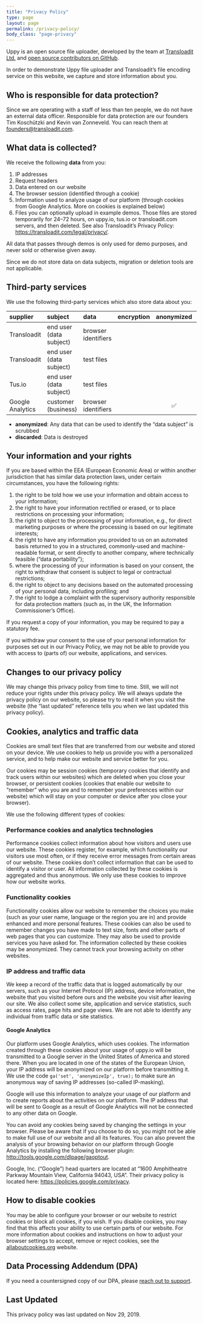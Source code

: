 ```yaml
---
title: "Privacy Policy"
type: page
layout: page
permalink: /privacy-policy/
body_class: "page-privacy"
---
```


<!--retext-simplify disable-->

Uppy is an open source file uploader, developed by the team at [Transloadit Ltd.](https://transloadit.com) and [open source contributors on GitHub](https://github.com/transloadit/uppy/graphs/contributors).

In order to demonstrate Uppy file uploader and Transloadit’s file encoding service on this website, we capture and store information about you.

## Who is responsible for data protection?

Since we are operating with a staff of less than ten people, we do not have an external data officer. Responsible for data protection are our founders Tim Koschützki and Kevin van Zonneveld. You can reach them at <a href="mailto:founders@transloadit.com">founders@transloadit.com</a>.

## What data is collected?

We receive the following **data** from you:

1. IP addresses
2. Request headers
3. Data entered on our website
4. The browser session (identified through a cookie)
5. Information used to analyze usage of our platform (through cookies from Google Analytics. More on cookies is explained below)
6. Files you can optionally upload in example demos. Those files are stored temporarily for 24–72 hours, on uppy.io, tus.io or transloadit.com servers, and then deleted. See also Transloadit’s Privacy Policy: <https://transloadit.com/legal/privacy/>.

All data that passes through demos is only used for demo purposes, and never sold or otherwise given away.

Since we do not store data on data subjects, migration or deletion tools are not applicable.

## Third-party services

We use the following third-party services which also store data about you:

<div class="table-responsive">

| supplier              | subject                 | data                                     | encryption    | anonymized  | discarded  |
| :---------------------| :---------------------- | :--------------------------------------- | :-----------: | :---------: | :--------: |
| Transloadit           | end user (data subject) | browser identifiers                      |               |             | instantly  |
| Transloadit           | end user (data subject) | test files                               |               |             | in 24h     |
| Tus.io                | end user (data subject) | test files                               |               |             | in 72h     |
| Google Analytics      | customer (business)     | browser identifiers                      |               | ✅          |            |

</div>

* **anonymized**: Any data that can be used to identify the “data subject” is scrubbed
* **discarded**: Data is destroyed

## Your information and your rights

If you are based within the EEA (European Economic Area) or within another jurisdiction that has similar data protection laws, under certain circumstances, you have the following rights:

1. the right to be told how we use your information and obtain access to your information;
2. the right to have your information rectified or erased, or to place restrictions on processing your information;
3. the right to object to the processing of your information, e.g., for direct marketing purposes or where the processing is based on our legitimate interests;
4. the right to have any information you provided to us on an automated basis returned to you in a structured, commonly-used and machine-readable format, or sent directly to another company, where technically feasible (“data portability”);
5. where the processing of your information is based on your consent, the right to withdraw that consent is subject to legal or contractual restrictions;
6. the right to object to any decisions based on the automated processing of your personal data, including profiling; and
7. the right to lodge a complaint with the supervisory authority responsible for data protection matters (such as, in the UK, the Information Commissioner’s Office).

If you request a copy of your information, you may be required to pay a statutory fee.

If you withdraw your consent to the use of your personal information for purposes set out in our Privacy Policy, we may not be able to provide you with access to (parts of) our website, applications, and services.

## Changes to our privacy policy

We may change this privacy policy from time to time. Still, we will not reduce your rights under this privacy policy. We will always update the privacy policy on our website, so please try to read it when you visit the website (the “last updated” reference tells you when we last updated this privacy policy).

## Cookies, analytics and traffic data

Cookies are small text files that are transferred from our website and stored on your device. We use cookies to help us provide you with a personalized service, and to help make our website and service better for you.

Our cookies may be session cookies (temporary cookies that identify and track users within our websites) which are deleted when you close your browser, or persistent cookies (cookies that enable our website to “remember” who you are and to remember your preferences within our website) which will stay on your computer or device after you close your browser).

We use the following different types of cookies:

### Performance cookies and analytics technologies

Performance cookies collect information about how visitors and users use our website. These cookies register, for example, which functionality our visitors use most often, or if they receive error messages from certain areas of our website. These cookies don’t collect information that can be used to identify a visitor or user. All information collected by these cookies is aggregated and thus anonymous. We only use these cookies to improve how our website works.

### Functionality cookies

Functionality cookies allow our website to remember the choices you make (such as your user name, language or the region you are in) and provide enhanced and more personal features. These cookies can also be used to remember changes you have made to text size, fonts and other parts of web pages that you can customize. They may also be used to provide services you have asked for. The information collected by these cookies may be anonymized. They cannot track your browsing activity on other websites.

### IP address and traffic data

We keep a record of the traffic data that is logged automatically by our servers, such as your Internet Protocol (IP) address, device information, the website that you visited before ours and the website you visit after leaving our site. We also collect some site, application and service statistics, such as access rates, page hits and page views. We are not able to identify any individual from traffic data or site statistics.

#### Google Analytics

Our platform uses Google Analytics, which uses cookies. The information created through these cookies about your usage of uppy.io will be transmitted to a Google server in the United States of America and stored there. When you are located in one of the states of the European Union, your IP address will be anonymized on our platform before transmitting it. We use the code `ga('set', 'anonymizeIp', true);` to make sure an anonymous way of saving IP addresses (so-called IP-masking).

Google will use this information to analyze your usage of our platform and to create reports about the activities on our platform. The IP address that will be sent to Google as a result of Google Analytics will not be connected to any other data on Google.

You can avoid any cookies being saved by changing the settings in your browser. Please be aware that if you choose to do so, you might not be able to make full use of our website and all its features. You can also prevent the analysis of your browsing behavior on our platform through Google Analytics by installing the following browser plugin: <http://tools.google.com/dlpage/gaoptout>.

Google, Inc. (“Google”) head quarters are located at “1600 Amphitheatre Parkway Mountain View, California 94043, USA”.
Their privacy policy is located here: <https://policies.google.com/privacy>.

## How to disable cookies

You may be able to configure your browser or our website to restrict cookies or block all cookies, if you wish. If you disable cookies, you may find that this affects your ability to use certain parts of our website. For more information about cookies and instructions on how to adjust your browser settings to accept, remove or reject cookies, see the [allaboutcookies.org](http://allaboutcookies.org) website.

## Data Processing Addendum (DPA)

If you need a countersigned copy of our DPA, please <a href="mailto:hello@transloadit.com?subject=I+request+a+countersigned+copy+of+your+DPA" onclick="Intercom('showNewMessage', 'Hi, I\'d like to request a countersigned copy of your DPA'); return false;">reach out to support</a>.

## Last Updated

This privacy policy was last updated on Nov 29, 2019.
